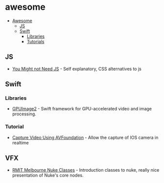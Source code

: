 # awesome

- [Awesome](#awesome)
    - [JS](#js)
    - [Swift](#swift)
        - [Libraries](#libraries)
        - [Tutorials](#tutorial)



## JS
* [You Might not Need JS](http://youmightnotneedjs.com) - Self explanatory, CSS alternatives to js


## Swift

### Libraries
* [GPUImage2](https://github.com/BradLarson/GPUImage2) - Swift framework for GPU-accelerated video and image processing.

### Tutorial
* [Capture Video Using AVFoundation](https://www.invasivecode.com/weblog/AVFoundation-Swift-capture-video/?doing_wp_cron=1477610759.7413361072540283203125) - Allow the capture of IOS camera in realtime

## VFX

* [RMIT Melbourne Nuke Classes](http://opticalenquiry.com/nuke/index.php?title=Main_Page) - Introduction classes to nuke, really nice presentation of Nuke's core nodes.
